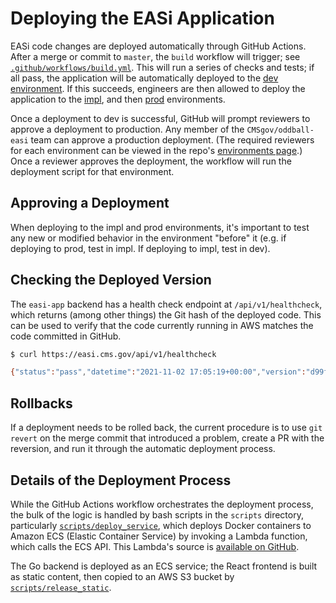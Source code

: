 # Deploying the EASi Application

EASi code changes are deployed automatically through GitHub Actions. After a merge or commit to `master`, the `build` workflow will trigger; see [`.github/workflows/build.yml`](../.github/workflows/build.yml). This will run a series of checks and tests; if all pass, the application will be automatically deployed to the [dev environment](https://dev.easi.cms.gov). If this succeeds, engineers are then allowed to deploy the application to the [impl](https://impl.easi.cms.gov), and then [prod](https://easi.cms.gov) environments.

Once a deployment to dev is successful, GitHub will prompt reviewers to approve a deployment to production. Any member of the `CMSgov/oddball-easi` team can approve a production deployment. (The required reviewers for each environment can be viewed in the repo's [environments page](https://github.com/CMSgov/easi-app/settings/environments).) Once a reviewer approves the deployment, the workflow will run the deployment script for that environment.

## Approving a Deployment

When deploying to the impl and prod environments, it's important to test any new or modified behavior in the environment "before" it (e.g. if deploying to prod, test in impl. If deploying to impl, test in dev).

## Checking the Deployed Version

The `easi-app` backend has a health check endpoint at `/api/v1/healthcheck`, which returns (among other things) the Git hash of the deployed code. This can be used to verify that the code currently running in AWS matches the code committed in GitHub.

```bash
$ curl https://easi.cms.gov/api/v1/healthcheck

{"status":"pass","datetime":"2021-11-02 17:05:19+00:00","version":"d99f8e842ae7acc2d22b17016710ec95f34c6a15","timestamp":"1635872719"}
```

## Rollbacks

If a deployment needs to be rolled back, the current procedure is to use `git revert` on the merge commit that introduced a problem, create a PR with the reversion, and run it through the automatic deployment process.

## Details of the Deployment Process

While the GitHub Actions workflow orchestrates the deployment process, the bulk of the logic is handled by bash scripts in the `scripts` directory, particularly [`scripts/deploy_service`](../scripts/deploy_service), which deploys Docker containers to Amazon ECS (Elastic Container Service) by invoking a Lambda function, which calls the ECS API. This Lambda's source is [available on GitHub](https://github.com/trussworks/terraform-aws-lambda-ecs-manager/blob/master/functions/manager.py).

The Go backend is deployed as an ECS service; the React frontend is built as static content, then copied to an AWS S3 bucket by [`scripts/release_static`](../scripts/release_static).
